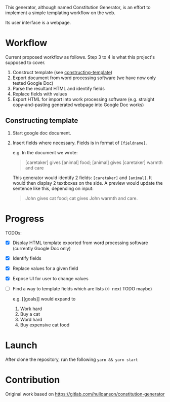 This generator, although named Constitution Generator, is an effort to implement a simple templating workflow on the web.

Its user interface is a webpage.

# Workflow
Current proposed workflow as follows. Step 3 to 4 is what this project's supposed to cover.

1. Construct template (see [constructing-template](#constructing-template))
1. Export document from word processing software (we have now only tested Google Doc)
2. Parse the resultant HTML and identify fields
3. Replace fields with values
4. Export HTML for import into work processing software (e.g. straight copy-and-pasting generated webpage into Google Doc works)

## Constructing template
1. Start google doc document.
2. Insert fields where necessary. Fields is in format of `[fieldname]`.

    e.g. In the document we wrote:

    > [caretaker] gives [animal] food; [animal] gives [caretaker] warmth and care

    This generator would identify 2 fields: `[caretaker]` and `[animal]`. It would then display 2 textboxes on the side. A preview would update the sentence like this, depending on input:

    > John gives cat food; cat gives John warmth and care.

# Progress
TODOs:

- [x] Display HTML template exported from word processing software (currently Google Doc only)
- [x] Identify fields
- [x] Replace values for a given field
- [x] Expose UI for user to change values
- [ ] Find a way to template fields which are lists (<- next TODO maybe)

    e.g. [[goals]] would expand to

    1. Work hard
    2. Buy a cat
    3. Word hard
    4. Buy expensive cat food

# Launch

After clone the repository, run the following
`yarn && yarn start`

# Contribution
Original work based on <https://gitlab.com/hulloanson/constitution-generator>

